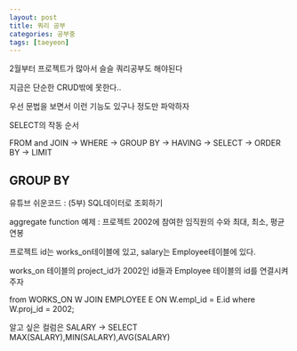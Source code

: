 ```yaml
---
layout: post
title: 쿼리 공부
categories: 공부중
tags: [taeyeon]
---
```


2월부터 프로젝트가 많아서 슬슬 쿼리공부도 해야된다

지금은 단순한 CRUD밖에 못한다..

우선 문법을 보면서 이런 기능도 있구나 정도만 파악하자

SELECT의 작동 순서

FROM and JOIN -> WHERE -> GROUP BY -> HAVING -> SELECT -> ORDER BY -> LIMIT


## GROUP BY

유튜브 쉬운코드 : (5부) SQL데이터로 조회하기

aggregate function 예제 : 프로젝트 2002에 참여한 임직원의 수와 최대, 최소, 평균 연봉

프로젝트 id는 works_on테이블에 있고, salary는 Employee테이블에 있다.

works_on 테이블의 project_id가 2002인 id들과 Employee 테이블의 id를 연결시켜주자

from WORKS_ON W JOIN EMPLOYEE E ON W.empl_id = E.id where W.proj_id = 2002;

알고 싶은 컬럼은 SALARY -> SELECT MAX(SALARY),MIN(SALARY),AVG(SALARY) 









